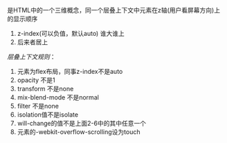 是HTML中的一个三维概念，同一个层叠上下文中元素在z轴(用户看屏幕方向)上的显示顺序

1. z-index(可以负值，默认auto) 谁大谁上
2. 后来者居上

*层叠上下文规则*：
1. 元素为flex布局，同事z-index不是auto
2. opacity 不是1
3. transform 不是none
4. mix-blend-mode 不是normal
5. filter 不是none
6. isolation值不是isolate
7. will-change的值不是上面2-6中的其中任意一个
8. 元素的-webkit-overflow-scrolling设为touch

